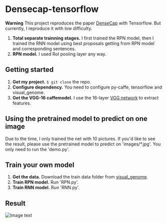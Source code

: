 # Densecap-tensorflow

**Warning**
This project reproduces the paper [DenseCap](https://arxiv.org/pdf/1511.07571.pdf) with Tensorflow. But currently, I reproduce it with low difficulty.

1. **Total separate trainning stages.** I first trained the RPN model, then I trained the RNN model using best proposals getting from RPN model and corresponding sentences.
2. **RPN model.** I used RoI pooling layer any way.

## Getting started

1. **Get my project.** `$ git clone` the repo.
2. **Configure dependency.** You need to configure py-caffe, tensorflow and visual_genome. 
3. **Get the VGG-16 caffemodel.** I use the 16-layer [VGG network](http://www.robots.ox.ac.uk/~vgg/research/very_deep/) to extract features.

## Using the pretrained model to predict on one image

Due to the time, I only trained the net with 10 pictures. If you'd like to see the result, please use the pretrained model to predict on 'images/*.jpg'. You only need to run the 'demo.py'. 

## Train your own model
1. **Get the data.** Download the train data folder from [visual_genome](http://visualgenome.org/).
2. **Train RPN model.** Run 'RPN.py'.
3. **Train RNN model.** Run 'RNN.py'.

## Result
![Image text](https://github.com/xiaosucheng/Densecap-tensorflow/blob/master/result/out_3.png)
